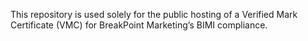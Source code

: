This repository is used solely for the public hosting of a Verified Mark Certificate (VMC) for BreakPoint Marketing’s BIMI compliance.
